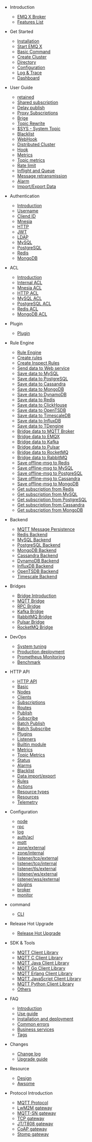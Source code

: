 * Introduction
  * [EMQ X Broker](introduction.md)
  * [Features List](introduction/checklist.md)

* Get Started
  * [Installation](getting-started/install.md)
  * [Start EMQ X](getting-started/start.md)
  * [Basic Command](getting-started/command-line.md)
  * [Create Cluster](getting-started/cluster.md)
  * [Directory](getting-started/directory.md)
  * [Configuration](getting-started/config.md)
  * [Log & Trace](getting-started/log.md)
  * [Dashboard](getting-started/dashboard.md)

* User Guide
  * [retained](advanced/retained.md)
  * [Shared subscription](advanced/shared-subscriptions.md)
  * [Delay publish](advanced/delay-publish.md)
  * [Proxy Subscriptions](advanced/proxy-subscriptions.md)
  * [Brige](advanced/bridge.md)
  * [Topic Rewrite](advanced/topic-rewrite.md)
  * [$SYS - System Topic](advanced/system-topic.md)
  * [Blacklist](advanced/blacklist.md)
  * [WebHook](advanced/webhook.md)
  * [Distributed Cluster](advanced/cluster.md)
  * [Hook](advanced/hooks.md)
  * [Metrics](advanced/metrics-and-stats.md)
  * [Topic metrics](advanced/topic-metrics.md)
  * [Rate limit](advanced/rate-limit.md)
  * [Inflight and Queue](advanced/inflight-window-and-message-queue.md)
  * [Message retransmission](advanced/retransmission.md)
  * [Alarm](advanced/alarms.md)
  * [Import/Export Data](advanced/data-import-and-export.md)

* Authentication
  * [Introduction](advanced/auth.md)
  * [Username](advanced/auth-username.md)
  * [Cliend ID](advanced/auth-clientid.md)
  * [Mnesia](advanced/auth-mnesia.md)
  * [HTTP](advanced/auth-http.md)
  * [JWT](advanced/auth-jwt.md)
  * [LDAP](advanced/auth-ldap.md)
  * [MySQL](advanced/auth-mysql.md)
  * [PostgreSQL](advanced/auth-postgresql.md)
  * [Redis](advanced/auth-redis.md)
  * [MongoDB](advanced/auth-mongodb.md)

* ACL
  * [Introduction](advanced/acl.md)
  * [Internal ACL](advanced/acl-file.md)
  * [Mnesia ACL](advanced/acl-mnesia.md)
  * [HTTP ACL](advanced/acl-http.md)
  * [MySQL ACL](advanced/acl-mysql.md)
  * [PostgreSQL ACL](advanced/acl-postgres.md)
  * [Redis ACL](advanced/acl-redis.md)
  * [MongoDB ACL](advanced/acl-mongodb.md)

* Plugin
  * [Plugin](advanced/plugins.md)

* Rule Engine
  * [Rule Engine](rule/rule-engine.md)
  * [Create rules](rule/rule-create.md)
  * [Create Inspect Rules](rule/rule-example.md)
  * [Send data to Web service](rule/rule-example.md#send-data-to-webhook)
  * [Save data to MySQL](rule/backends.md#save-data-to-mysql)
  * [Save data to PostgreSQL](rule/backends.md#save-data-to-postgresql)
  * [Save data to Cassandra](rule/backends.md#save-data-to-cassandra)
  * [Save data to MongoDB](rule/backends.md#save-data-to-mongodb)
  * [Save data to DynamoDB](rule/backends.md#save-data-to-dynamodb)
  * [Save data to Redis](rule/backends.md#save-data-to-redis)
  * [Save data to ClickHouse](rule/backends.md#save-data-to-clickhouse)
  * [Save data to OpenTSDB](rule/backends.md#save-data-to-opentsdb)
  * [Save data to TimescaleDB](rule/backends.md#save-data-to-timescaledb)
  * [Save data to InfluxDB](rule/backends.md#save-data-to-influxdb)
  * [Save data to TDengine](rule/backends.md#save-data-to-tdengine)
  * [Bridge data to MQTT Broker](rule/bridges.md#bridge-data-to-mqtt-broker)
  * [Bridge data to EMQX](rule/bridges.md#bridge-data-to-emqx)
  * [Bridge data to Kafka](rule/bridges.md#bridge-data-to-kafka)
  * [Bridge data to Pulsar](rule/bridges.md#bridge-data-to-pulsar)
  * [Bridge data to RocketMQ](rule/bridges.md#bridge-data-to-rocketmq)
  * [Bridge data to RabbitMQ](rule/bridges.md#bridge-data-to-rabbitmq)
  * [Save offline-msg to Redis](rule/offline-msg.md#offline-msg-save-to-redis)
  * [Save offline-msg to MySQL](rule/offline-msg.md#offline-msg-save-to-mysql)
  * [Save offline-msg to PostgreSQL](rule/offline-msg.md#offline-msg-save-to-postgresql)
  * [Save offline-msg to Cassandra](rule/offline-msg.md#offline-msg-save-to-cassandra)
  * [Save offline-msg to MongoDB](rule/offline-msg.md#offline-msg-save-to-mongodb)
  * [Get subscription from Redis](rule/subscriptions.md#get-subscription-from-redis)
  * [Get subscription from MySQL](rule/subscriptions.md#get-subscription-from-mysql)
  * [Get subscription from PostgreSQL](rule/subscriptions.md#get-subscription-from-postgresql)
  * [Get subscription from Cassandra](rule/subscriptions.md#get-subscription-from-cassandra)
  * [Get subscription from MongoDB](rule/subscriptions.md#get-subscription-from-mongodb)

* Backend
  * [MQTT Message Persistence](backend/backend.md)
  * [Redis Backend](backend/backends.md#redis-backend)
  * [MySQL Backend](backend/backends.md#mysql-backend)
  * [PostgreSQL Backend](backend/backends.md#postgresql-backend)
  * [MongoDB Backend](backend/backends.md#mongodb-backend)
  * [Cassandra Backend](backend/backends.md#cassandra-backend)
  * [DynamoDB Backend](backend/backends.md#dynamodb-backend)
  * [InfluxDB Backend](backend/backends.md#influxdb-backend)
  * [OpenTSDB Backend](backend/backends.md#opentsdb-backend)
  * [Timescale Backend](backend/backends.md#timescale-backend)

* Bridges
  * [Bridge Introduction](bridge/bridge.md)
  * [MQTT Bridge](bridge/bridges.md#mqtt-bridge)
  * [RPC Bridge](bridge/bridges.md#rpc-bridge)
  * [Kafka Bridge](bridge/bridges.md#kafka-bridge)
  * [RabbitMQ Bridge](bridge/bridges.md#rabbitmq-bridge)
  * [Pulsar Bridge](bridge/bridges.md#pulsar-bridge)
  * [RocketMQ Bridge](bridge/bridges.md#rocketmq-bridge)

* DevOps
  * [System tuning](tutorial/tune.md)
  * [Production deployment](tutorial/deploy.md)
  * [Prometheus Monitoring](tutorial/prometheus.md)
  * [Benchmark](tutorial/benchmark.md)


* HTTP API
  * [HTTP API](advanced/http-api.md)
  * [Basic](./advanced/http-api.md#endpoint-brokers)
  * [Nodes](./advanced/http-api.md#endpoint-nodes)
  * [Clients](./advanced/http-api.md#endpoint-clients)
  * [Subscriptions](./advanced/http-api.md#endpoint-subscriptions)
  * [Routes](./advanced/http-api.md#endpoint-routes)
  * [Publish](./advanced/http-api.md#endpoint-publish)
  * [Subscribe](./advanced/http-api.md#endpoint-subscribe)
  * [Batch Publish](advanced/http-api.md#endpoint-publish-batch)
  * [Batch Subscribe](advanced/http-api.md#endpoint-subscribe-batch)
  * [Plugins](./advanced/http-api.md#endpoint-plugins)
  * [Listeners](./advanced/http-api.md#endpoint-listeners)
  * [Builtin module](advanced/http-api.md#endpoint-modules)
  * [Metrics](./advanced/http-api.md#endpoint-metrics)
  * [Topic Metrics](advanced/http-api.md#endpoint-topic-metrics)
  * [Status](./advanced/http-api.md#endpoint-stats)
  * [Alarms](./advanced/http-api.md#endpoint-alarms)
  * [Blacklist](./advanced/http-api.md#endpoint-banned)
  * [Data import/export](advanced/http-api.md#endpoint-import-and-export)
  * [Rules](./advanced/http-api.md#endpoint-rules)
  * [Actions](./advanced/http-api.md#endpoint-actions)
  * [Resource types](./advanced/http-api.md#endpoint-resource-types)
  * [Resources](./advanced/http-api.md#endpoint-resources)
  * [Telemetry](advanced/http-api.md#endpoint-telemetry)


* Configuration
  * [node](configuration/configuration.md#node)
  * [rpc](configuration/configuration.md#rpc)
  * [log](configuration/configuration.md#log)
  * [auth/acl](configuration/configuration.md#authacl)
  * [mqtt](configuration/configuration.md#mqtt)
  * [zone/external](configuration/configuration.md#zoneexternal)
  * [zone/internal](configuration/configuration.md#zoneinternal)
  * [listener/tcp/external](configuration/configuration.md#tcpexternal)
  * [listener/tcp/internal](configuration/configuration.md#tcpinternal)
  * [listener/tls/external](configuration/configuration.md#tlsexternal)
  * [listener/ws/external](configuration/configuration.md#wsexternal)
  * [listener/wss/external](configuration/configuration.md#wssexternal)
  * [plugins](configuration/configuration.md#plugins)
  * [broker](configuration/configuration.md#broker)
  * [monitor](configuration/configuration.md#monitor)

* command
  * [CLI](advanced/cli.md)

* Release Hot Upgrade
  * [Release Hot Upgrade](advanced/relup.md)

* SDK & Tools
  * [MQTT Client Library](development/client.md)
  * [MQTT C Client Library](development/c.md)
  * [MQTT Java Client Library](development/java.md)
  * [MQTT Go Client Library](development/go.md)
  * [MQTT Erlang Client Library](development/erlang.md)
  * [MQTT JavaScript Client Library](development/javascript.md)
  * [MQTT Python Client Library](development/python.md)
  * [Others](development/resource.md)

* FAQ
  * [Introduction](faq/faq.md)
  * [Use guide](faq/use-guide.md)
  * [Installation and deployment](faq/deployment.md)
  * [Common errors](faq/error.md)
  * [Business services](faq/enterprise.md)
  * [Tags](faq/tags.md)


* Changes
  * [Change log](changes/changes-ee.md)
  * [Upgrade guide](changes/upgrade.md)

* Resource
  * [Design](design/design.md)
  * [Awsome](awesome/awesome.md)

* Protocol Introduction
  * [MQTT Protocol](development/protocol.md)
  * [LwM2M gateway](modules/lwm2m_protocol.md)
  * [MQTT-SN gateway](modules/mqtt_sn_protocol.md)
  * [TCP gateway](modules/tcp_protocol.md)
  * [JT/T808 gateway](modules/jt808_protocol.md)
  * [CoAP gateway](modules/coap_protocol.md)
  * [Stomp gateway](modules/stomp_protocol.md)

